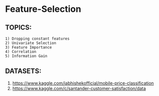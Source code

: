 # Feature-Selection

## TOPICS:
```
1) Dropping constant features
2) Univariate Selection
3) Feature Importance
4) Correlation
5) Information Gain
```

## DATASETS:
1. https://www.kaggle.com/iabhishekofficial/mobile-price-classification
2. https://www.kaggle.com/c/santander-customer-satisfaction/data
